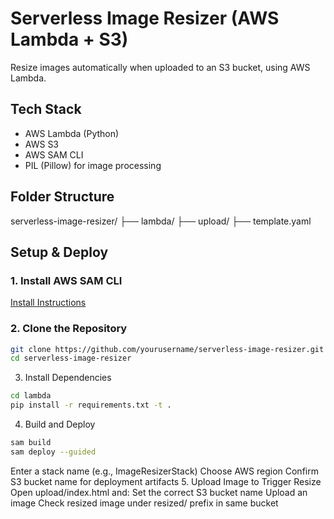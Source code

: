 # Serverless Image Resizer (AWS Lambda + S3)

Resize images automatically when uploaded to an S3 bucket, using AWS Lambda.

## Tech Stack

- AWS Lambda (Python)
- AWS S3
- AWS SAM CLI
- PIL (Pillow) for image processing

## Folder Structure

serverless-image-resizer/
├── lambda/ 
├── upload/ 
├── template.yaml 


## Setup & Deploy

### 1. Install AWS SAM CLI
[Install Instructions](https://docs.aws.amazon.com/serverless-application-model/latest/developerguide/install-sam-cli.html)

### 2. Clone the Repository

```bash
git clone https://github.com/yourusername/serverless-image-resizer.git
cd serverless-image-resizer
```
3. Install Dependencies
```bash
cd lambda
pip install -r requirements.txt -t .
```
4. Build and Deploy
```bash
sam build
sam deploy --guided
```
Enter a stack name (e.g., ImageResizerStack)
Choose AWS region
Confirm S3 bucket name for deployment artifacts
5. Upload Image to Trigger Resize
Open upload/index.html and:
Set the correct S3 bucket name
Upload an image
Check resized image under resized/ prefix in same bucket